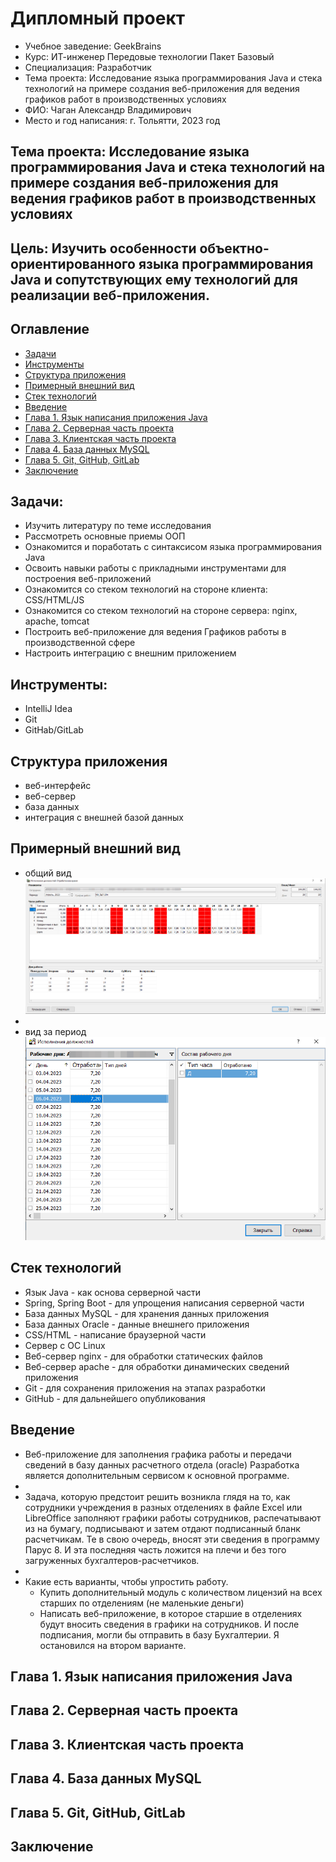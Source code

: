 # Дипломный проект
* Учебное заведение: GeekBrains
* Курс: ИТ-инженер Передовые технологии Пакет Базовый
* Специализация: Разработчик
* Тема проекта: Исследование языка программирования Java и стека технологий на примере создания веб-приложения для ведения графиков работ в производственных условиях
* ФИО: Чаган Александр Владимирович
* Место и год написания: г. Тольятти, 2023 год

## Тема проекта: Исследование языка программирования Java и стека технологий на примере создания веб-приложения для ведения графиков работ в производственных условиях

## Цель: Изучить особенности объектно-ориентированного языка программирования Java и сопутствующих ему технологий для реализации веб-приложения.

## Оглавление
* [Задачи](#задачи)
* [Инструменты](#инструменты)
* [Структура приложения](#структура-приложения)
* [Примерный внешний вид](#примерный-внешний-вид)
* [Стек технологий](#стек-технологий)
* [Введение](#введение)
* [Глава 1. Язык написания приложения Java](#глава-1-язык-написания-приложения-java)
* [Глава 2. Серверная часть проекта](#глава-2-серверная-часть-проекта)
* [Глава 3. Клиентская часть проекта](#глава-3-клиентская-часть-проекта)
* [Глава 4. База данных MySQL](#глава-4-база-данных-mysql)
* [Глава 5. Git, GitHub, GitLab](#глава-5-git-github-gitlab)
* [Заключение](#заключение)

## Задачи:
* Изучить литературу по теме исследования
* Рассмотреть основные приемы ООП
* Ознакомится и поработать с синтаксисом языка программирования Java
* Освоить навыки работы с прикладными инструментами для построения веб-приложений
* Ознакомится со стеком технологий на стороне клиента: CSS/HTML/JS
* Ознакомится со стеком технологий на стороне сервера: nginx, apache, tomcat
* Построить веб-приложение для ведения Графиков работы в производственной сфере
* Настроить интеграцию с внешним приложением

## Инструменты:
* IntelliJ Idea
* Git
* GitHab/GitLab

## Структура приложения
* веб-интерфейс
* веб-сервер
* база данных
* интеграция с внешней базой данных

## Примерный внешний вид
* общий вид
![график работы](./schedule.png)
*
* вид за период
![вид в рабочем режиме](./schedule-period.png)

## Стек технологий
* Язык Java - как основа серверной части
* Spring, Spring Boot - для упрощения написания серверной части
* База данных MySQL - для хранения данных приложения
* База данных Oracle - данные внешнего приложения
* CSS/HTML - написание браузерной части
* Сервер с ОС Linux
* Веб-сервер nginx - для обработки статических файлов
* Веб-сервер apache - для обработки динамических сведений приложения
* Git - для сохранения приложения на этапах разработки
* GitHub - для дальнейшего опубликования 

## Введение

* Веб-приложение для заполнения графика работы и передачи сведений в базу данных расчетного отдела (oracle)
Разработка является дополнительным сервисом к основной программе. 
* 
* Задача, которую предстоит решить возникла глядя на то, как сотрудники учреждения
в разных отделениях в файле Excel или LibreOffice заполняют графики работы сотрудников,
распечатывают из на бумагу, подписывают и затем отдают подписанный бланк расчетчикам.
Те в свою очередь, вносят эти сведения в программу Парус 8. И эта последняя часть ложится
на плечи и без того загруженных бухгалтеров-расчетчиков.
*
* Какие есть варианты, чтобы упростить работу.
  * Купить дополнительный модуль с количеством лицензий на всех старших по отделениям (не маленькие деньги)
  * Написать веб-приложение, в которое старшие в отделениях будут вносить сведения в графики на сотрудников. И после подписания, могли бы отправить в базу Бухгалтерии.
    Я остановился на втором варианте.

## Глава 1. Язык написания приложения Java

## Глава 2. Серверная часть проекта

## Глава 3. Клиентская часть проекта

## Глава 4. База данных MySQL

## Глава 5. Git, GitHub, GitLab

## Заключение